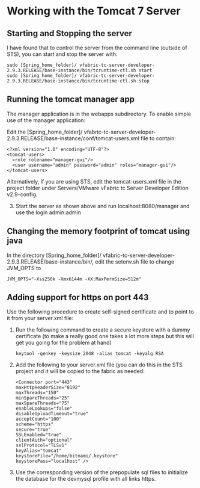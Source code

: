 # Working with the Tomcat 7 Server
## Starting and Stopping the server

I have found that to control the server from the command line (outside of STS), you can start and stop the server with:
	
	sudo [Spring_home_folder]/ vfabric-tc-server-developer-2.9.3.RELEASE/base-instance/bin/tcruntime-ctl.sh start
	sudo [Spring_home_folder]/ vfabric-tc-server-developer-2.9.3.RELEASE/base-instance/bin/tcruntime-ctl.sh stop

## **Running the tomcat manager app**

The manager application is in the webapps subdirectory. To enable simple use of the manager application:

Edit the [Spring_home_folder]/ vfabric-tc-server-developer-2.9.3.RELEASE/base-instance/conf/tomcat-users.xml file to contain:

	<?xml version="1.0" encoding="UTF-8"?>
	<tomcat-users>
	  <role rolename="manager-gui"/>
	  <user username="admin" password="admin" roles="manager-gui"/>
	</tomcat-users>

Alternatively, if you are using STS, edit the tomcat-users.xml file in the project folder under Servers/VMware vFabric tc Server Developer Edition v2.9-config.

3.  Start the server as shown above and run localhost:8080/manager and use the login admin:admin


## **Changing the memory footprint of tomcat using java**

In the directory [Spring_home_folder]/ vfabric-tc-server-developer-2.9.3.RELEASE/base-instance/bin/, edit the setenv.sh file to change JVM_OPTS to 

	JVM_OPTS="-Xss256k -Xmx6144m -XX:MaxPermSize=512m"

## **Adding support for https on port 443**
Use the following procedure to create self-signed certificate and to point to it from your server.xml file:

1.  Run the following command to create a secure keystore with a dummy certificate (to make a really good one takes a lot more steps but this will get you going for the problem at hand)

		keytool -genkey -keysize 2048 -alias tomcat -keyalg RSA
    
1.  Add the following to your server.xml file (you can do this in the STS project and it will be copied to the fabric as needed:

    
        <Connector port="443" 
		maxHttpHeaderSize="8192" 
		maxThreads="150" 
		minSpareThreads="25" 
		maxSpareThreads="75" 
		enableLookups="false" 
		disableUploadTimeout="true" 
		acceptCount="100" 
		scheme="https" 
		secure="true" 
		SSLEnabled="true" 
		clientAuth="optional" 
		sslProtocol="TLSv1" 
		keyAlias="tomcat" 
		keystoreFile="/home/bitnami/.keystore" 
		keystorePass="localhost" />


1.  Use the corresponding version of the prepopulate sql files to initialize the database for the devmysql profile with all links https.

